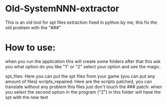 # Old-SystemNNN-extractor
This is an old tool for spt files extraction fixed in python by me, this fix the old problem with the "###"

# How to use:
when you run the application this will create some folders after that this ask you what option do you like "1" or "2"
select your option and see the magic.

spt_files: Here you can put the spt files from your game (you can put any amount of files)
scripts_repaired: Here are the scripts patched, you can translate without any problem this files just don't touch the ###
patch: when you select the second option in the program ("2") in this folder will have the spt with the new text
